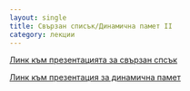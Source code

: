 ```yaml
---
layout: single
title: Свързан списък/Динамична памет II 
category: лекции
---
```


[Линк към презентацията за свързан спсък](https://docs.google.com/presentation/d/1AleTtPjraJbZsfQK6R_zceTFxMcy-dzQQhkxThV1DIY/edit?usp=sharing)

[Линк към презентация за динамична памет](https://docs.google.com/presentation/d/1eCLnijw35NNl88yTNi-lYs-nAUtO5HGL0MkMnI2LdMg/edit?usp=sharing)

